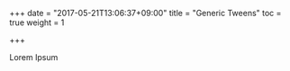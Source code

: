 +++
date = "2017-05-21T13:06:37+09:00"
title = "Generic Tweens"
toc = true
weight = 1

+++

Lorem Ipsum
